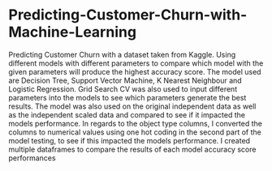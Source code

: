# Predicting-Customer-Churn-with-Machine-Learning
Predicting Customer Churn with a dataset taken from Kaggle. Using different models with different parameters to compare which model with the given parameters will produce the highest accuracy score.
The model used are Decision Tree, Support Vector Machine, K Nearest Neighbour and Logistic Regression. Grid Search CV was also used to input different parameters into the models to see which parameters generate the best results.
The model was also used on the original independent data as well as the independent scaled data and compared to see if it impacted the models performance.
In regards to the object type columns, I converted the columns to numerical values using one hot coding in the second part of the model testing, to see if this impacted the models performance.
I created multiple dataframes to compare the results of each model accuracy score performances
